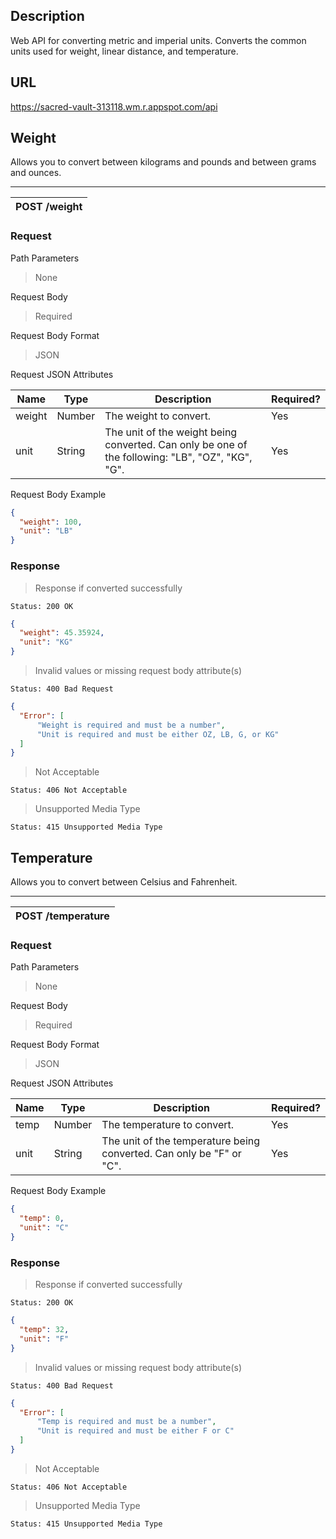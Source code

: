 ## Description 
Web API for converting metric and imperial units. Converts the common units used for weight, linear distance, and temperature. 

## URL
https://sacred-vault-313118.wm.r.appspot.com/api

## Weight
Allows you to convert between kilograms and pounds and between grams and ounces.

---
| **POST /weight** |
| ---------------- |  


### Request
Path Parameters
> None

Request Body
> Required

Request Body Format
> JSON

Request JSON Attributes

|  Name  |  Type  |     Description                                                                                  | Required? |
| ------ | ------ | ------------------------------------------------------------------------------------------------ | --------- |
| weight | Number | The weight to convert.                                                                           |    Yes    |
|  unit  | String | The unit of the weight being converted. Can only be one of the following: "LB", "OZ", "KG", "G". |    Yes    |

Request Body Example
```json
{
  "weight": 100,
  "unit": "LB"
}
```

### Response
> Response if converted successfully
```text
Status: 200 OK
```
```json
{
  "weight": 45.35924,
  "unit": "KG"
}
```

> Invalid values or missing request body attribute(s)
```text
Status: 400 Bad Request
```
```json
{
  "Error": [
      "Weight is required and must be a number",
      "Unit is required and must be either OZ, LB, G, or KG"
  ]
}
```

> Not Acceptable
```text
Status: 406 Not Acceptable
```


> Unsupported Media Type
```text
Status: 415 Unsupported Media Type
```


## Temperature
Allows you to convert between Celsius and Fahrenheit.

---
| **POST /temperature** |
| --------------------- |  


### Request
Path Parameters
> None

Request Body
> Required

Request Body Format
> JSON

Request JSON Attributes

|  Name       |  Type  |     Description                                                      | Required? |
| ----------- | ------ | -------------------------------------------------------------------- | --------- |
| temp | Number | The temperature to convert.                                          |    Yes    |
|  unit       | String | The unit of the temperature being converted. Can only be "F" or "C". |    Yes    |

Request Body Example
```json
{
  "temp": 0,
  "unit": "C"
}
```

### Response
> Response if converted successfully
```text
Status: 200 OK
```
```json
{
  "temp": 32,
  "unit": "F"
}
```

> Invalid values or missing request body attribute(s)
```text
Status: 400 Bad Request
```
```json
{
  "Error": [
      "Temp is required and must be a number",
      "Unit is required and must be either F or C"
  ]
}
```

> Not Acceptable
```text
Status: 406 Not Acceptable
```


> Unsupported Media Type
```text
Status: 415 Unsupported Media Type
```




